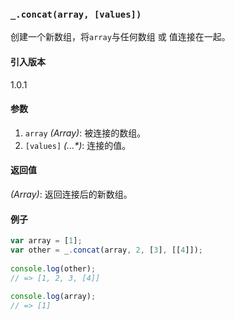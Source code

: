 ### `_.concat(array, [values])`[​](#_concatarray-values "_concatarray-values的直接链接")

创建一个新数组，将`array`与任何数组 或 值连接在一起。

#### 引入版本

1.0.1

#### 参数

1.  `array` _(Array)_: 被连接的数组。
2.  `[values]` _(...\*)_: 连接的值。

#### 返回值

_(Array)_: 返回连接后的新数组。

#### 例子

```js
var array = [1];
var other = _.concat(array, 2, [3], [[4]]);
 
console.log(other);
// => [1, 2, 3, [4]]
 
console.log(array);
// => [1]


```